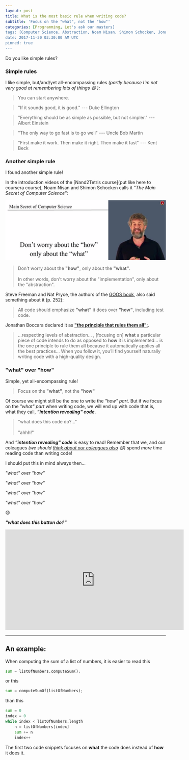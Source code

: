 ```yaml
---
layout: post
title: What is the most basic rule when writing code?
subtitle: 'Focus on the "what", not the "how"'
categories: [Programming, Let's ask our masters]
tags: [Computer Science, Abstraction, Noam Nisan, Shimon Schocken, Jonathan Boccara, GOOS, Duke Ellington, Greg Howlett, Albert Einstein, RObert Martin, Kent Beck]
date: 2017-11-30 03:30:00 AM UTC
pinned: true
---
```


<!-- November 30, 2017 11:30:00 aM Philippine Time -->


Do you like simple rules?

### Simple rules

I like simple, but/and/yet all-encompassing rules _(partly because I'm not very good at remembering lots of things :smile: ):_

> You can start anywhere.

> "If it sounds good, it is good." --- Duke Ellington

> "Everything should be as simple as possible, but not simpler." --- Albert Einstein

<!--
> If it is hard, it must be wrong.
-->

<!--more-->

> "The only way to go fast is to go well" --- Uncle Bob Martin

> "First make it work. Then make it right. Then make it fast" --- Kent Beck

### Another simple rule

I found another simple rule!

In the introduction videos of the [Nand2Tetris course](put like here to coursera course), Noam Nisan and Shimon Schocken calls it _"The Main Secret of Computer Science"_:

![The Main Secret of Computer Science](/images/2017/main-secret-of-computer-science.png)

> Don't worry about the **"how"**, only about the **"what"**.
<br /><br />
> In other words, don't worry about the "implementation", only about the "abstraction".


Steve Freeman and Nat Pryce, the authors of the [GOOS book](https://www.bookdepository.com/book/9780321503626?a_aid=jflaga), also said something about it (p. 252): 

> All code should emphasize **"what"** it does over **"how"**, including test code.


Jonathan Boccara declared it as [**"the principle that rules them all"**:](https://simpleprogrammer.com/2017/01/27/respecting-abstraction/). 


> ...respecting levels of abstraction... , [focusing on] **what** a particular piece of code intends to do as opposed to **how** it is implemented... is the one principle to rule them all because it automatically applies all the best practices... When you follow it, you’ll find yourself naturally writing code with a high-quality design.

<!-- 
> ... abstraction is characterized by **what** a particular piece of code intends to do as opposed to **how** it is implemented
 -->

### "what" over "how"

Simple, yet all-encompassing rule!

> Focus on the **"what"**, not the **"how"**

Of course we might still be the one to write the _"how" part_. But if we focus on the _"what" part_ when writing code, we will end up with code that is, what they call, **_"intention revealing" code_**.

> "what does this code do?..."
<br /><br />
> "ahhh!"

And **_"intention revealing" code_** is easy to read! Remember that we, and our coleagues _(we should [think about our coleagues also](/2017/09/30/fear-that-produces-no-fear) :smile:)_ spend _more_ time reading code than writing code!


I should put this in mind always then...

_"what" over "how"_

_"what" over "how"_

_"what" over "how"_

_"what" over "how"_

:smile:

**_"what does this button do?"_**

<iframe width="560" height="315" src="https://www.youtube.com/embed/MtaTKXJ89jk" frameborder="0" allow="accelerometer; autoplay; encrypted-media; gyroscope; picture-in-picture" allowfullscreen></iframe>

---

## An example:

When computing the sum of a list of numbers, it is easier to read this

``` python
sum = listOfNumbers.computeSum();
```

or this

``` python
sum = computeSumOf(listOfNumbers);
```

than this

``` python
sum = 0 
index = 0
while index < listOfNumbers.length
    n = listOfNumbers[index]
    sum += n
    index++
```

The first two code snippets focuses on **what** the code does instead of **how** it does it.
